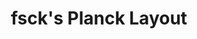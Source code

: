 ---
layout: layouts/keymapdb_entry.njk
OS: []
keymapAuthor: fsck
firmware: QMK
hasHomeRowMods: False
hasLetterOnThumb: False
hasVerticalCombos: False
keymapImage: https://i.imgur.com/GOLyPGP.png
imageDate: idk
keyCount: 48
keyboard: Planck
baseLayouts: ["QWERTY"]
languages: ['English']
layerCount: 4
title: "fsck's Planck Layout"
isSplit: False
stagger: ortholinear
summary: 
keymapUrl: https://github.com/fsck/qmk_firmware/tree/master/keyboards/planck/keymaps/fsck
writeup: https://github.com/fsck/qmk_firmware/tree/master/keyboards/planck/keymaps/fsck/readme.md
---